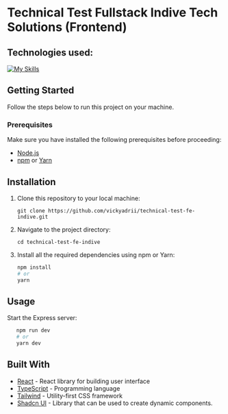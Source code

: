 # Technical Test Fullstack Indive Tech Solutions (Frontend)

## Technologies used:
[![My Skills](https://skillicons.dev/icons?i=react,ts,tailwind)](https://skillicons.dev)

## Getting Started

Follow the steps below to run this project on your machine.

### Prerequisites

Make sure you have installed the following prerequisites before proceeding:

- [Node.js](https://nodejs.org/)
- [npm](https://www.npmjs.com/) or [Yarn](https://yarnpkg.com/)

## Installation

1. Clone this repository to your local machine:

   ```git clone https://github.com/vickyadrii/technical-test-fe-indive.git```

2. Navigate to the project directory:

   ```cd technical-test-fe-indive```
3. Install all the required dependencies using npm or Yarn:
   ````bash
   npm install
   # or
   yarn
   ````

## Usage

Start the Express server:

````bash
   npm run dev
   # or
   yarn dev
   ````

## Built With
- [React](https://react.dev/) - React library for building user interface
- [TypeScript](https://www.typescriptlang.org/) - Programming language
- [Tailwind](https://tailwindcss.com/) - Utility-first CSS framework
- [Shadcn UI](https://ui.shadcn.com/) - Library that can be used to create dynamic components.
